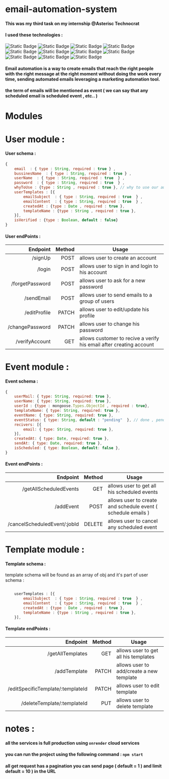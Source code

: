 # email-automation-system

#### This was my third task on my internship @Asterisc Technocrat 

#### I used these technologies :
![Static Badge](https://img.shields.io/badge/5.1.1-bcrypt-red)
![Static Badge](https://img.shields.io/badge/16.3.1-dotenv-yellow)
![Static Badge](https://img.shields.io/badge/4.18.2-express-blue)
![Static Badge](https://img.shields.io/badge/17.10.1-joi-green)
![Static Badge](https://img.shields.io/badge/9.0.2-jsonwebtoken-purple)
![Static Badge](https://img.shields.io/badge/20.5.0-node-darkgreen)
![Static Badge](https://img.shields.io/badge/3.0.1-nodemon-09c)
![Static Badge](https://img.shields.io/badge/cors-2.8.5-0f3)
![Static Badge](https://img.shields.io/badge/node_schedule-2.1.1-darkblue)
![Static Badge](https://img.shields.io/badge/nodemailer-6.9.5-orange)
![Static Badge](https://img.shields.io/badge/mongoose-7.5.0-white)


#### Email automation is a way to create emails that reach the right people with the right message at the right moment without doing the work every time, sending automated emails leveraging a marketing automation tool.

#### the term of emails will be mentioned as event ( we can say that any scheduled email is scheduled event , etc.. )

# Modules

# User module :

#### User schema : 

```JavaScript
{
    email  : { type : String, required : true } , 
    bussinesName  : { type : String, required : true } , 
    userName  : { type : String, required : true  } , 
    password  : { type : String, required : true  } , 
    whyToUse : {type : String , required : true }, // why to use our automated mails service ( student , bussines owner , hr , other , etc.....)
    userTemplates : [{
        emailSubject  : { type : String, required : true  } , 
        emailContent  : { type : String, required : true  } , 
        createdAt : {type : Date , required : true },
        templateName : {type : String , required : true },
    }],
    isVerified : {type : Boolean, default : false}
}

```

#### User endPoints : 

|Endpoint|Method|Usage
|-------:|-----:|-----
|/signUp|POST|allows user to create an account 
|/login|POST|allows user to sign in and login to his account  
|/forgetPassword|POST|allows user to ask for a new password
|/sendEmail|POST|allows user to send emails to a group of users
|/editProfile|PATCH|allows user to edit/update his profile 
|/changePassword|PATCH|allows user to change his password 
|/verifyAccount|GET|allows customer to recive a verify his email after creating account


# Event module :

#### Event schema : 

```JavaScript
{
    userMail: { type: String, required: true },
    userName: { type: String, required: true },
    userId : {type : mongoose.Types.ObjectId , required : true},
    templateName: { type: String, required: true },
    eventName: { type: String, required: true },
    eventStatus: { type: String, default : "pending"  }, // done , pending 
    recivers: [{
        email: { type: String, required: true },
    }],
    createdAt: { type: Date, required: true },
    sendAt: { type: Date, required: true }, 
    isScheduled: { type: Boolean, default: false },
}

```

#### Event endPoints : 

|Endpoint|Method|Usage
|-------:|-----:|-----
|/getAllScheduledEvents|GET|allows user to get all his scheduled events 
|/addEvent|POST|allows user to create and schedule event ( schedule emails )  
|/cancelScheduledEvent/:jobId|DELETE|allows user to cancel any scheduled event 


# Template module :

#### Template schema : 

template schema will be found as an array of obj and it's part of user schema : 
```JavaScript

    userTemplates : [{
        emailSubject  : { type : String, required : true  } , 
        emailContent  : { type : String, required : true  } , 
        createdAt : {type : Date , required : true },
        templateName : {type : String , required : true },
    }],

```

#### Template endPoints : 

|Endpoint|Method|Usage
|-------:|-----:|-----
|/getAllTemplates|GET|allows user to get all his templates 
|/addTemplate|PATCH|allows user to add/create a new template  
|/editSpecificTemplate/:templateId|PATCH|allows user to edit template
|/deleteTemplate/:templateId|PUT|allows user to delete template

# notes :

#### all the services is full production using `onrender` cloud services

#### you can run the project using the following command : `npm start`

#### all get request has a pagination you can send page ( default = 1 ) and limit default = 10 ) in the URL 
